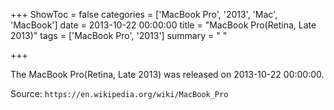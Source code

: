 +++
ShowToc = false
categories = ['MacBook Pro', '2013', 'Mac', 'MacBook']
date = 2013-10-22 00:00:00
title = "MacBook Pro(Retina, Late 2013)"
tags = ['MacBook Pro', '2013']
summary = " "

+++

The MacBook Pro(Retina, Late 2013) was released on 2013-10-22 00:00:00.

Source: `https://en.wikipedia.org/wiki/MacBook_Pro`


